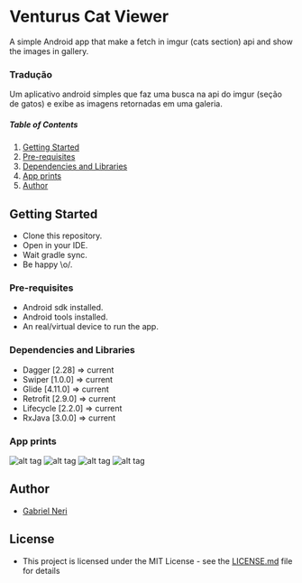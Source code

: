 # Venturus Cat Viewer

A simple Android app that make a fetch in imgur (cats section) api and show the images in gallery.

### Tradução
Um aplicativo android simples que faz uma busca na api do imgur (seção de gatos) e exibe as imagens retornadas em uma galeria.

##### Table of Contents
1. [Getting Started](#gettingStarted)
2. [Pre-requisites](#preRequisites)
3. [Dependencies and Libraries](#dependenciesLibraries)
4. [App prints](#appPrints)
5. [Author](#author)


<a name="gettingStarted"/></a>
## Getting Started
  - Clone this repository.
  - Open in your IDE.
  - Wait gradle sync.
  - Be happy \o/.

<a name="preRequisites"/></a>
### Pre-requisites
  - Android sdk installed.
  - Android tools installed.
  - An real/virtual device to run the app.

<a name="dependenciesLibraries"/></a>
### Dependencies and Libraries
  - Dagger    [2.28]    => current
  - Swiper    [1.0.0]   => current
  - Glide     [4.11.0]  => current
  - Retrofit  [2.9.0]   => current
  - Lifecycle [2.2.0]   => current
  - RxJava    [3.0.0]   => current

<a name="appPrints"/></a>
### App prints
  ![alt tag](./prints/print1.png)
  ![alt tag](./prints/print2.png)
  ![alt tag](./prints/print3.png)
  ![alt tag](./prints/print4.png)

<a name="author"/></a>
## Author
  - [Gabriel Neri](https://br.linkedin.com/in/nerigabriel)

## License
   - This project is licensed under the MIT License - see the [LICENSE.md](LICENSE.md) file for details  
